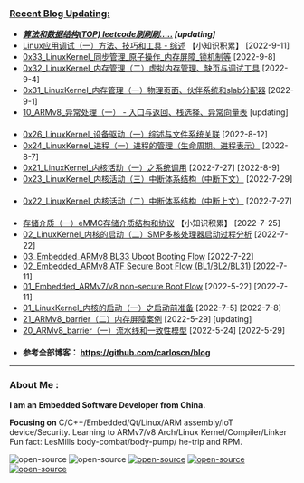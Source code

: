 <!--
**carloscn/carloscn** is a ✨ _special_ ✨ repository because its `README.md` (this file) appears on your GitHub profile.
** img.shields.io

<div id="header" align="center">
  <img src="https://media.giphy.com/media/M9gbBd9nbDrOTu1Mqx/giphy.gif" width="100"/>
</div>

* ARMv8: <a><img height="16" src="https://img.shields.io/static/v1?label=blog&message=ARMv8&color=blue"></a> 
* Linux: <a><img height="16" src="https://img.shields.io/static/v1?label=blog&message=Linux&color=orange"></a>
* ELF: <a><img height="16" src="https://img.shields.io/static/v1?label=blog&message=ELF&color=green"></a>
* Kernel: <a><img height="16" src="https://img.shields.io/static/v1?label=blog&message=Kernel&color=red"></a>
* Compiler: <a><img height="16" src="https://img.shields.io/static/v1?label=blog&message=Compiler&color=lightgrey"></a>

---
-->

### [Recent Blog Updating:](https://github.com/carloscn/blog/issues)
* ***[算法和数据结构(TOP) leetcode刷刷刷.....](https://github.com/carloscn/structstudy) [updating]***
* [Linux应用调试（一）方法、技巧和工具 - 综述](https://gist.github.com/carloscn/4037f1ffd881e8eac29e8511e6ca1431) 【小知识积累】 [2022-9-11]
* [0x33_LinuxKernel_同步管理_原子操作_内存屏障_锁机制等](https://github.com/carloscn/blog/issues/79) [2022-9-8] <a><img height="16" src="https://img.shields.io/static/v1?label=blog&message=Kernel&color=red"></a>
* [0x32_LinuxKernel_内存管理（二）虚拟内存管理、缺页与调试工具](https://github.com/carloscn/blog/issues/78) [2022-9-4] <a><img height="16" src="https://img.shields.io/static/v1?label=blog&message=Kernel&color=red"></a>
* [0x31_LinuxKernel_内存管理（一）物理页面、伙伴系统和slab分配器](https://github.com/carloscn/blog/issues/77) [2022-9-1] <a><img height="16" src="https://img.shields.io/static/v1?label=blog&message=Kernel&color=red"></a>
* [10_ARMv8_异常处理（一） - 入口与返回、栈选择、异常向量表](https://github.com/carloscn/blog/issues/47) [updating] <a><img height="16" src="https://img.shields.io/static/v1?label=blog&message=ARMv8&color=blue"></a> 
* [0x26_LinuxKernel_设备驱动（一）综述与文件系统关联](https://github.com/carloscn/blog/issues/72) [2022-8-12] <a><img height="16" src="https://img.shields.io/static/v1?label=blog&message=Kernel&color=red"></a> <a><img height="16" src="https://img.shields.io/static/v1?label=blog&message=Driver&color=green"></a>
* [0x24_LinuxKernel_进程（一）进程的管理（生命周期、进程表示）](https://github.com/carloscn/blog/issues/8) [2022-8-7] <a><img height="16" src="https://img.shields.io/static/v1?label=blog&message=Kernel&color=red"></a>
* [0x21_LinuxKernel_内核活动（一）之系统调用](https://github.com/carloscn/blog/issues/69) [2022-7-27] [2022-8-9] <a><img height="16" src="https://img.shields.io/static/v1?label=blog&message=Kernel&color=red"></a>
* [0x23_LinuxKernel_内核活动（三）中断体系结构（中断下文）](https://github.com/carloscn/blog/issues/70) [2022-7-29] <a><img height="16" src="https://img.shields.io/static/v1?label=blog&message=Kernel&color=red"></a>
* [0x22_LinuxKernel_内核活动（二）中断体系结构（中断上文）](https://github.com/carloscn/blog/issues/68) [2022-7-27] <a><img height="16" src="https://img.shields.io/static/v1?label=blog&message=Kernel&color=red"></a>
* [存储介质（一）eMMC存储介质结构和协议](https://gist.github.com/carloscn/d5e0d86b9f6ac2849771c159d86ba1dd) 【小知识积累】 [2022-7-25]
* [02_LinuxKernel_内核的启动（二）SMP多核处理器启动过程分析](https://github.com/carloscn/blog/issues/66) [2022-7-22]  <a><img height="16" src="https://img.shields.io/static/v1?label=blog&message=ARMv8&color=blue"></a> <a><img height="16" src="https://img.shields.io/static/v1?label=blog&message=Embedded&color=red"></a> <a><img height="16" src="https://img.shields.io/static/v1?label=blog&message=Kernel&color=red"></a>
* [03_Embedded_ARMv8 BL33 Uboot Booting Flow](https://github.com/carloscn/blog/issues/67) [2022-7-22] <a><img height="16" src="https://img.shields.io/static/v1?label=blog&message=ARMv8&color=blue"></a> <a><img height="16" src="https://img.shields.io/static/v1?label=blog&message=Embedded&color=red"></a> 
* [02_Embedded_ARMv8 ATF Secure Boot Flow (BL1/BL2/BL31)](https://github.com/carloscn/blog/issues/65) [2022-7-11] <a><img height="16" src="https://img.shields.io/static/v1?label=blog&message=ARMv8&color=blue"></a> <a><img height="16" src="https://img.shields.io/static/v1?label=blog&message=Embedded&color=red"></a> 
* [01_Embedded_ARMv7/v8 non-secure Boot Flow](https://github.com/carloscn/blog/issues/61) [2022-5-22] [2022-7-11] <a><img height="16" src="https://img.shields.io/static/v1?label=blog&message=ARMv7&color=blue"></a> <a><img height="16" src="https://img.shields.io/static/v1?label=blog&message=Embedded&color=red"></a>
* [01_LinuxKernel_内核的启动（一）之启动前准备](https://github.com/carloscn/blog/issues/64) [2022-7-5] [2022-7-8] <a><img height="16" src="https://img.shields.io/static/v1?label=blog&message=Kernel&color=red"></a>
* [21_ARMv8_barrier（二）内存屏障案例](https://github.com/carloscn/blog/issues/63) [2022-5-29] [updating]  <a><img height="16"  src="https://img.shields.io/static/v1?label=blog&message=ARMv8&color=blue"></a> <a><img height="16" src="https://img.shields.io/static/v1?label=blog&message=Kernel&color=red"></a>
* [20_ARMv8_barrier（一）流水线和一致性模型](https://github.com/carloscn/blog/issues/62) [2022-5-24] [2022-5-29] <a><img height="16"  src="https://img.shields.io/static/v1?label=blog&message=ARMv8&color=blue"></a> 
* **参考全部博客： https://github.com/carloscn/blog** <a><a href="https://github.com/carloscn/blog/blob/main/README.md#ARMv8"><img height="16" src="https://img.shields.io/static/v1?label=blog&message=ARMv8&color=blue"></a> <a><a href="https://github.com/carloscn/blog/blob/main/README.md#linux-userspace"><img height="16" src="https://img.shields.io/static/v1?label=blog&message=Linux&color=orange"></a> <a><a href="https://github.com/carloscn/blog/blob/main/README.md#linux-kernel"><img height="16" src="https://img.shields.io/static/v1?label=blog&message=Kernel&color=red"></a> <a><a href="https://github.com/carloscn/blog/blob/main/README.md#embedded"><img height="16" src="https://img.shields.io/static/v1?label=blog&message=Embedded&color=green"></a> <a><a href="https://github.com/carloscn/blog/blob/main/README.md#Qt"><img height="16" src="https://img.shields.io/static/v1?label=blog&message=Qt&color=greenlight"></a> 


<!--
<img width="200" alt="image" src="https://user-images.githubusercontent.com/16836611/163514037-fb7cc845-c7d2-41ae-acbc-8a202f2f9016.png">
</div>
-->

---

  
### About Me :


**I am an Embedded Software Developer from China.** 

**Focusing on** C/C++/Embedded/Qt/Linux/ARM assembly/IoT device/Security. Learning to ARMv7/v8 Arch/Linux Kernel/Compiler/Linker Fun fact: LesMills body-combat/body-pump/ he-trip and RPM. 
  
<img src="https://komarev.com/ghpvc/?username=carloscn&style=flat-square&color=blue" alt=""/>


<div id="header" align="left">
<a><img alt="open-source" src="https://img.shields.io/badge/git-%23F05033.svg?logo=git&logoColor=white&style=flat"></a>
<a><img alt="open-source" src="https://img.shields.io/badge/github-%23121011.svg?logo=github&logoColor=white&style=flat"></a>
<a><a href="https://t.me/zzzzzmle"><img alt="open-source" src="https://img.shields.io/badge/Telegram-2CA5E0?logo=telegram&logoColor=white&style=flat"></a>
<a href="https://github.com/carloscn/blog"><img alt="open-source" src="https://img.shields.io/website-up-down-green-red/https/lbesson.bitbucket.io.svg"></a>
<a href="https://github.com/wifialan/ARMv8-A_Reference_Manual"><img alt="open-source" src="https://img.shields.io/website-up-down-green-red/http/myfakewebsitethatshouldnotexist.at.least.i.hope.svg"></a>
</div>

